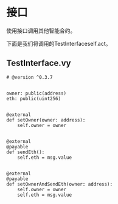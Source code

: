 # 接口
使用接口调用其他智能合约。

下面是我们将调用的TestInterfaceself.act。

## TestInterface.vy
```
# @version ^0.3.7


owner: public(address)
eth: public(uint256)


@external
def setOwner(owner: address):
    self.owner = owner


@external
@payable
def sendEth():
    self.eth = msg.value


@external
@payable
def setOwnerAndSendEth(owner: address):
    self.owner = owner
    self.eth = msg.value
```

